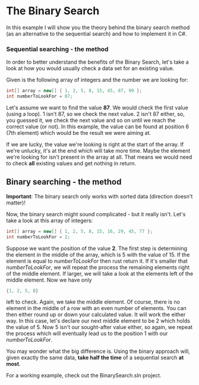 # The Binary Search

In this example I will show you the theory behind the binary search method (as an alternative to the sequential search) and how to implement it in C#.

### Sequential searching - the method

In order to better understand the benefits of the Binary Search, let's take a look at how you would usually check a data set for an existing value.

Given is the following array of integers and the number we are looking for:

```csharp
int[] array = new[] { 1, 2, 5, 8, 15, 45, 87, 99 };
int numberToLookFor = 87;
```

Let's assume we want to find the value **87**. We would check the first value (using a loop). 1 isn't 87, so we check the next value. 2 isn't 87 either, so, you guessed it, we check the next value and so on until we reach the correct value (or not). In this example, the value can be found at position 6 (7th element) which would be the result we were aiming at.

If we are lucky, the value we're looking is right at the start of the array. If we're unlucky, it's at the end which will take more time.
Maybe the element we're looking for isn't present in the array at all. That means we would need to check **all** existing values and get nothing in return.

## Binary searching - the method

**Important**: The binary search only works with sorted data (direction doesn't matter)!

Now, the binary search might sound complicated - but it really isn't. Let's take a look at this array of integers:

```csharp
int[] array = new[] { 1, 2, 5, 8, 15, 16, 29, 45, 77 };
int numberToLookFor = 2;
```
Suppose we want the position of the value **2**. The first step is determining the element in the middle of the array, which is 5 with the value of 15. If the element is equal to *numberToLookFor* then rust return it. If it's smaller that *numberToLookFor*, we will repeat the process the remaining elements right of the middle element. If larger, we will take a look at the elements left of the middle element. Now we have only 
```csharp
{1, 2, 5, 8}
```
left to check. Again, we take the middle element. Of course, there is no element in the middle of a row with an even number of elements. You can then either round up or down your calculated value. It will work the either way. In this case, let's declare our next middle element to be 2 which holds the value of 5. Now 5 isn't our sought-after value either, so again, we repeat the process which will eventually lead us to the position 1 with our *numberToLookFor*.

You may wonder what the big difference is. Using the binary approach will, given exactly the same data, **take half the time** of a sequential search **at most**.

For a working example, check out the BinarySearch.sln project.